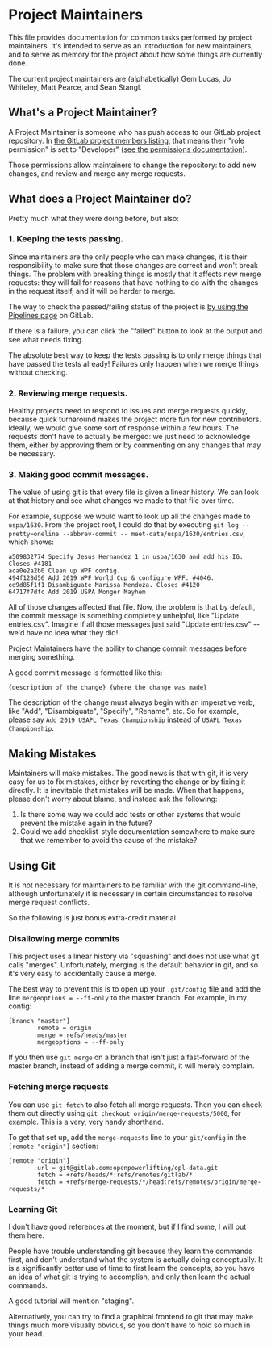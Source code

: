 # Project Maintainers

This file provides documentation for common tasks performed by project maintainers. It's intended to serve as an introduction for new maintainers, and to serve as memory for the project about how some things are currently done.

The current project maintainers are (alphabetically) Gem Lucas, Jo Whiteley, Matt Pearce, and Sean Stangl.

## What's a Project Maintainer?

A Project Maintainer is someone who has push access to our GitLab project repository. In [the GitLab project members listing](https://gitlab.com/openpowerlifting/opl-data/-/project_members), that means their "role permission" is set to "Developer" ([see the permissions documentation](https://docs.gitlab.com/ee/user/permissions.html#project-members-permissions)).

Those permissions allow maintainers to change the repository: to add new changes, and review and merge any merge requests.

## What does a Project Maintainer do?

Pretty much what they were doing before, but also:

### 1. Keeping the tests passing.

Since maintainers are the only people who can make changes, it is their responsibility to make sure that those changes are correct and won't break things. The problem with breaking things is mostly that it affects new merge requests: they will fail for reasons that have nothing to do with the changes in the request itself, and it will be harder to merge.

The way to check the passed/failing status of the project is [by using the Pipelines page](https://gitlab.com/openpowerlifting/opl-data/pipelines) on GitLab.

If there is a failure, you can click the "failed" button to look at the output and see what needs fixing.

The absolute best way to keep the tests passing is to only merge things that have passed the tests already! Failures only happen when we merge things without checking.

### 2. Reviewing merge requests.

Healthy projects need to respond to issues and merge requests quickly, because quick turnaround makes the project more fun for new contributors. Ideally, we would give some sort of response within a few hours. The requests don't have to actually be merged: we just need to acknowledge them, either by approving them or by commenting on any changes that may be necessary.

### 3. Making good commit messages.

The value of using git is that every file is given a linear history. We can look at that history and see what changes we made to that file over time.

For example, suppose we would want to look up all the changes made to `uspa/1630`. From the project root, I could do that by executing `git log --pretty=oneline --abbrev-commit -- meet-data/uspa/1630/entries.csv`, which shows:

```
a509832774 Specify Jesus Hernandez 1 in uspa/1630 and add his IG. Closes #4181
aca0e2a2b0 Clean up WPF config.
494f128d56 Add 2019 WPF World Cup & configure WPF. #4046.
ed9d85f1f1 Disambiguate Marissa Mendoza. Closes #4120
64717f7dfc Add 2019 USPA Monger Mayhem
```

All of those changes affected that file. Now, the problem is that by default, the commit message is something completely unhelpful, like "Update entries.csv". Imagine if all those messages just said "Update entries.csv" -- we'd have no idea what they did!

Project Maintainers have the ability to change commit messages before merging something.

A good commit message is formatted like this:

`{description of the change} {where the change was made}`

The description of the change must always begin with an imperative verb, like "Add", "Disambiguate", "Specify", "Rename", etc. So for example, please say `Add 2019 USAPL Texas Championship` instead of `USAPL Texas Championship`.

## Making Mistakes

Maintainers will make mistakes. The good news is that with git, it is very easy for us to fix mistakes, either by reverting the change or by fixing it directly. It is inevitable that mistakes will be made. When that happens, please don't worry about blame, and instead ask the following:

1. Is there some way we could add tests or other systems that would prevent the mistake again in the future?
2. Could we add checklist-style documentation somewhere to make sure that we remember to avoid the cause of the mistake?

## Using Git

It is not necessary for maintainers to be familiar with the git command-line, although unfortunately it is necessary in certain circumstances to resolve merge request conflicts.

So the following is just bonus extra-credit material.

### Disallowing merge commits

This project uses a linear history via "squashing" and does not use what git calls "merges". Unfortunately, merging is the default behavior in git, and so it's very easy to accidentally cause a merge.

The best way to prevent this is to open up your `.git/config` file and add the line `mergeoptions = --ff-only` to the master branch. For example, in my config:

```
[branch "master"]
        remote = origin
        merge = refs/heads/master
        mergeoptions = --ff-only
```

If you then use `git merge` on a branch that isn't just a fast-forward of the master branch, instead of adding a merge commit, it will merely complain.

### Fetching merge requests

You can use `git fetch` to also fetch all merge requests. Then you can check them out directly using `git checkout origin/merge-requests/5000`, for example. This is a very, very handy shorthand.

To get that set up, add the `merge-requests` line to your `git/config` in the `[remote "origin"]` section:

```
[remote "origin"]
        url = git@gitlab.com:openpowerlifting/opl-data.git
        fetch = +refs/heads/*:refs/remotes/gitlab/*
        fetch = +refs/merge-requests/*/head:refs/remotes/origin/merge-requests/*
```

### Learning Git

I don't have good references at the moment, but if I find some, I will put them here.

People have trouble understanding git because they learn the commands first, and don't understand what the system is actually doing conceptually. It is a significantly better use of time to first learn the concepts, so you have an idea of what git is trying to accomplish, and only then learn the actual commands.

A good tutorial will mention "staging".

Alternatively, you can try to find a graphical frontend to git that may make things much more visually obvious, so you don't have to hold so much in your head.
